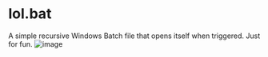 # lol.bat
A simple recursive Windows Batch file that opens itself when triggered. Just for fun.
![image](https://user-images.githubusercontent.com/87983017/204020251-7c403130-4ffd-47cf-9d81-c4dfda5f45fb.png)

